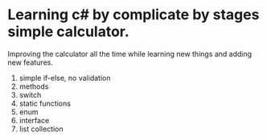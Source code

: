 ﻿# Learning c# by complicate by stages simple calculator.
Improving the calculator all the time while learning new things and adding new features.

1. simple if-else, no validation
2. methods
2. switch
4. static functions
5. enum
6. interface
7. list collection